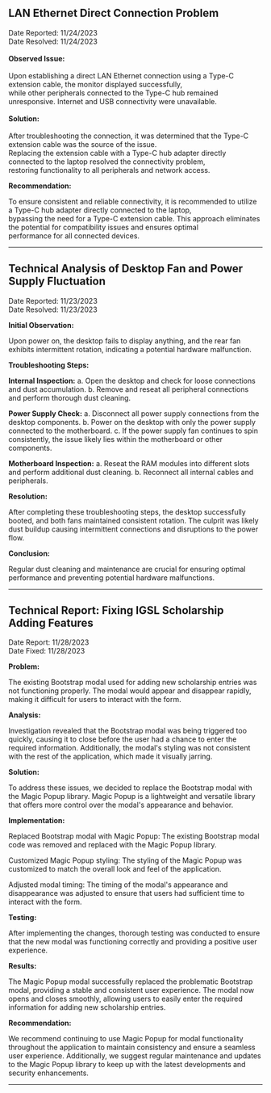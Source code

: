 <h2>LAN Ethernet Direct Connection Problem</h2>

Date Reported: 11/24/2023 <br>
Date Resolved: 11/24/2023
<br>
<br>
<b>Observed Issue:</b>
<br>
<br>
Upon establishing a direct LAN Ethernet connection using a Type-C extension cable, the monitor displayed successfully, <br>
while other peripherals connected to the Type-C hub remained unresponsive. Internet and USB connectivity were unavailable.<br>
<br>
<b>Solution:</b>
<br>
<br>
After troubleshooting the connection, it was determined that the Type-C extension cable was the source of the issue. <br>
Replacing the extension cable with a Type-C hub adapter directly connected to the laptop resolved the connectivity problem, <br>
restoring functionality to all peripherals and network access.<br>

<b>Recommendation:</b><br>

To ensure consistent and reliable connectivity, it is recommended to utilize a Type-C hub adapter directly connected to the laptop, <br>
bypassing the need for a Type-C extension cable. This approach eliminates the potential for compatibility issues and ensures optimal <br> performance for all connected devices.

<hr>

<h2>Technical Analysis of Desktop Fan and Power Supply Fluctuation</h2>

Date Reported: 11/23/2023 <br>
Date Resolved: 11/23/2023<br>

<b>Initial Observation:</b>

Upon power on, the desktop fails to display anything, and the rear fan exhibits intermittent rotation, indicating a potential hardware malfunction.

<b>Troubleshooting Steps:</b>

<b>Internal Inspection:</b>
a. Open the desktop and check for loose connections and dust accumulation.
b. Remove and reseat all peripheral connections and perform thorough dust cleaning.

<b>Power Supply Check:</b>
a. Disconnect all power supply connections from the desktop components.
b. Power on the desktop with only the power supply connected to the motherboard.
c. If the power supply fan continues to spin consistently, the issue likely lies within the motherboard or other components.

<b>Motherboard Inspection:</b>
a. Reseat the RAM modules into different slots and perform additional dust cleaning.
b. Reconnect all internal cables and peripherals.

<b>Resolution:</b>

After completing these troubleshooting steps, the desktop successfully booted, and both fans maintained consistent rotation. The culprit was likely dust buildup causing intermittent connections and disruptions to the power flow.

<b>Conclusion:</b>

Regular dust cleaning and maintenance are crucial for ensuring optimal performance and preventing potential hardware malfunctions.

<hr>

<h2> Technical Report: Fixing IGSL Scholarship Adding Features</h2>

Date Report: 11/28/2023 <br>
Date Fixed: 11/28/2023

<b>Problem: </b>

The existing Bootstrap modal used for adding new scholarship entries was not functioning properly. The modal would appear and disappear rapidly, making it difficult for users to interact with the form.

<b>Analysis: </b>

Investigation revealed that the Bootstrap modal was being triggered too quickly, causing it to close before the user had a chance to enter the required information. Additionally, the modal's styling was not consistent with the rest of the application, which made it visually jarring.

<b>Solution:</b>

To address these issues, we decided to replace the Bootstrap modal with the Magic Popup library. Magic Popup is a lightweight and versatile library that offers more control over the modal's appearance and behavior.

<b>Implementation:</b>

Replaced Bootstrap modal with Magic Popup: The existing Bootstrap modal code was removed and replaced with the Magic Popup library.

Customized Magic Popup styling: The styling of the Magic Popup was customized to match the overall look and feel of the application.

Adjusted modal timing: The timing of the modal's appearance and disappearance was adjusted to ensure that users had sufficient time to interact with the form.

<b>Testing:</b>

After implementing the changes, thorough testing was conducted to ensure that the new modal was functioning correctly and providing a positive user experience.

<b>Results:</b>

The Magic Popup modal successfully replaced the problematic Bootstrap modal, providing a stable and consistent user experience. The modal now opens and closes smoothly, allowing users to easily enter the required information for adding new scholarship entries.

<b>Recommendation:</b>

We recommend continuing to use Magic Popup for modal functionality throughout the application to maintain consistency and ensure a seamless user experience. Additionally, we suggest regular maintenance and updates to the Magic Popup library to keep up with the latest developments and security enhancements.

<hr>